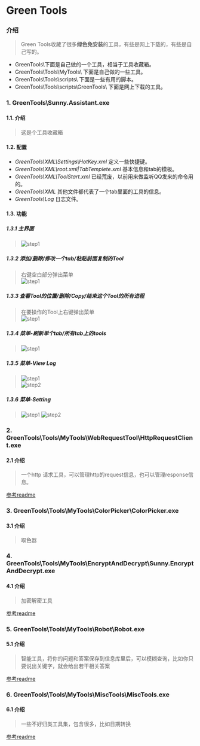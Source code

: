 # Green Tools

### 介绍
> Green Tools收藏了很多**绿色免安装**的工具，有些是网上下载的，有些是自己写的。
* GreenTools\下面是自己做的一个工具，相当于工具收藏箱。
* GreenTools\Tools\MyTools\ 下面是自己做的一些工具。
* GreenTools\Tools\scripts\ 下面是一些有用的脚本。
* GreenTools\Tools\scripts\GreenTools\ 下面是网上下载的工具。

### 1. GreenTools\Sunny.Assistant.exe

#### 1.1. 介绍
> 这是个工具收藏箱

#### 1.2. 配置
* _GreenTools\XML\Settings\HotKey.xml_ 定义一些快捷键。
* _GreenTools\XML\root.xml|TabTemplete.xml_ 基本信息和tab的模板。
* _GreenTools\XML\ToolStart.xml_ 已经荒废，以前用来做监听QQ发来的命令用的。
* _GreenTools\XML_ 其他文件都代表了一个tab里面的工具的信息。
* _GreenTools\Log_ 日志文件。

#### 1.3. 功能

##### 1.3.1 主界面
> ![step1](https://github.com/sunqixinxin/GreenTools/blob/master/images/SunnyAssistance/1.png)

##### 1.3.2 添加/删除/修改一个tab/粘贴前面复制的Tool
> 右键空白部分弹出菜单   
![step1](https://github.com/sunqixinxin/GreenTools/blob/master/images/SunnyAssistance/2.png)

##### 1.3.3 查看Tool的位置/删除/Copy/结束这个Tool的所有进程
> 在要操作的Tool上右键弹出菜单   
![step1](https://github.com/sunqixinxin/GreenTools/blob/master/images/SunnyAssistance/3.png)

##### 1.3.4 菜单-刷新单个tab/所有tab上的tools
> ![step1](https://github.com/sunqixinxin/GreenTools/blob/master/images/SunnyAssistance/5.png)

##### 1.3.5 菜单-View Log
> ![step1](https://github.com/sunqixinxin/GreenTools/blob/master/images/SunnyAssistance/4.png)   
![step2](https://github.com/sunqixinxin/GreenTools/blob/master/images/SunnyAssistance/6.png)

##### 1.3.6 菜单-Setting
> ![step1](https://github.com/sunqixinxin/GreenTools/blob/master/images/SunnyAssistance/4.png)
![step2](https://github.com/sunqixinxin/GreenTools/blob/master/images/SunnyAssistance/7.png)

### 2. GreenTools\Tools\MyTools\WebRequestTool\HttpRequestClient.exe

#### 2.1 介绍
> 一个http 请求工具，可以管理http的request信息，也可以管理response信息。

[参考readme](https://github.com/sunqixinxin/GreenTools/blob/master/Tools/MyTools/WebRequestTool/README.md)

### 3. GreenTools\Tools\MyTools\ColorPicker\ColorPicker.exe

#### 3.1 介绍
> 取色器

### 4. GreenTools\Tools\MyTools\EncryptAndDecrypt\Sunny.EncryptAndDecrypt.exe

#### 4.1 介绍
> 加密解密工具

[参考readme](https://github.com/sunqixinxin/GreenTools/blob/master/Tools/EncryptAndDecrypt/WebRequestTool/README.md)

### 5. GreenTools\Tools\MyTools\Robot\Robot.exe

#### 5.1 介绍
> 智能工具，将你的问题和答案保存到信息库里后，可以模糊查询，比如你只要说出关键字，就会给出若干相关答案

[参考readme](https://github.com/sunqixinxin/GreenTools/blob/master/Tools/MyTools/Robot/README.md)

### 6. GreenTools\Tools\MyTools\MiscTools\MiscTools.exe

#### 6.1 介绍
> 一些不好归类工具集，包含很多，比如日期转换

[参考readme](https://github.com/sunqixinxin/GreenTools/blob/master/Tools/MyTools/MiscTools/README.md)
